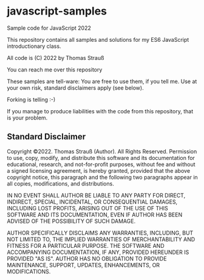 # javascript-samples
Sample code for JavaScript 2022

This repository contains all samples and solutions for my ES6 JavaScript introductionary class.

All code is (C) 2022 by Thomas Strauß

You can reach me over this repository

These samples are tell-ware: You are free to use them, if you tell me. 
Use at your own risk, standard disclaimers apply (see below).

Forking is telling :-)

If you manage to produce liabilities with the code from this repository, that is your problem. 

## Standard Disclaimer

Copyright ©2022. Thomas Strauß (Author). All Rights Reserved. Permission to use, 
copy, modify, and distribute this software and its documentation for educational, 
research, and not-for-profit purposes, without fee and without a signed licensing agreement, 
is hereby granted, provided that the above copyright notice, this paragraph and the following 
two paragraphs appear in all copies, modifications, and distributions.

IN NO EVENT SHALL AUTHOR BE LIABLE TO ANY PARTY FOR DIRECT, INDIRECT, SPECIAL, INCIDENTAL, OR 
CONSEQUENTIAL DAMAGES, INCLUDING LOST PROFITS, ARISING OUT OF THE USE OF THIS SOFTWARE AND ITS 
DOCUMENTATION, EVEN IF AUTHOR HAS BEEN ADVISED OF THE POSSIBILITY OF SUCH DAMAGE.

AUTHOR SPECIFICALLY DISCLAIMS ANY WARRANTIES, INCLUDING, BUT NOT LIMITED TO, THE IMPLIED WARRANTIES OF
MERCHANTABILITY AND FITNESS FOR A PARTICULAR PURPOSE. THE SOFTWARE AND ACCOMPANYING DOCUMENTATION, IF
ANY, PROVIDED HEREUNDER IS PROVIDED "AS IS". AUTHOR HAS NO OBLIGATION TO PROVIDE MAINTENANCE, SUPPORT, 
UPDATES, ENHANCEMENTS, OR MODIFICATIONS.
